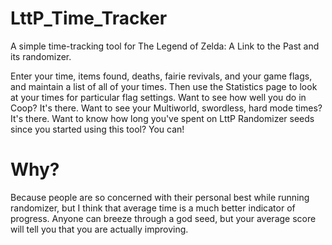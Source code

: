 # LttP_Time_Tracker
A simple time-tracking tool for The Legend of Zelda: A Link to the Past and
its randomizer.

Enter your time, items found, deaths, fairie revivals, and your game flags,
and maintain a list of all of your times.  Then use the Statistics page to
look at your times for particular flag settings.  Want to see how well you do
in Coop?  It's there.  Want to see your Multiworld, swordless, hard mode
times?  It's there.  Want to know how long you've spent on LttP Randomizer
seeds since you started using this tool?  You can!

# Why?
Because people are so concerned with their personal best while running
randomizer, but I think that average time is a much better indicator of
progress.  Anyone can breeze through a god seed, but your average score will
tell you that you are actually improving.
